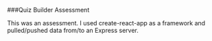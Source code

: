 ###Quiz Builder Assessment

This was an assessment. I used create-react-app as a framework and pulled/pushed data
from/to an Express server. 
